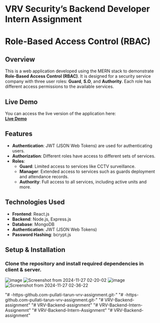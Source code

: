 # VRV Security’s Backend Developer Intern Assignment

# Role-Based Access Control (RBAC)

## Overview

This is a web application developed using the MERN stack to demonstrate **Role-Based Access Control (RBAC)**. It is designed for a security service company with three user roles: **Guard**, **S.O**, and **Authority**. Each role has different access permissions to the available services.

## Live Demo

You can access the live version of the application here:  
[**Live Demo**](https://vrv-assignment-pullati-varun.onrender.com/)

## Features

- **Authentication**: JWT (JSON Web Tokens) are used for authenticating users.
- **Authorization**: Different roles have access to different sets of services.
- **Roles**:
  - **Guard**: Limited access to services like CCTV surveillance.
  - **Manager**: Extended access to services such as guards deployment and attendance records.
  - **Authority**: Full access to all services, including active units and more.

## Technologies Used

- **Frontend**: React.js
- **Backend**: Node.js, Express.js
- **Database**: MongoDB
- **Authentication**: JWT (JSON Web Tokens)
- **Password Hashing**: bcrypt.js

## Setup & Installation

### Clone the repository and install required dependencies in client & server.
![image](https://github.com/user-attachments/assets/372bb679-cde3-4999-8bbf-65321c011dbd)
![Screenshot from 2024-11-27 02-20-02](https://github.com/user-attachments/assets/a96a759e-13ca-4d3a-ac9b-6ab64b7fdfe5)
![image](https://github.com/user-attachments/assets/17f25711-130a-42ce-99c6-2beff28556db)
![Screenshot from 2024-11-27 02-36-22](https://github.com/user-attachments/assets/8d974457-53e2-47ff-a9a5-ec88a3859038)


"# -https-github.com-pullati-tarun-vrv-assignment.git-" 
"# -https-github.com-pullati-tarun-vrv-assignment.git-" 
"# VRV-Backend-assignment" 
"# VRV-Backend-assignment" 
"# VRV-Backend-Intern-Assignemnt" 
"# VRV-Backend-Intern-Assignment" 
"# VRV-Backend-assignment" 
